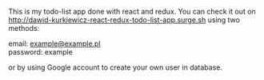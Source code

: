 This is my todo-list app done with react and redux. You can check it out on  
http://dawid-kurkiewicz-react-redux-todo-list-app.surge.sh 
using two methods: 
 
 email: example@example.pl  
 password: example 
 
 or by  using Google account to create your own user in database.
